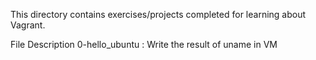 This directory contains exercises/projects completed for learning about Vagrant.

File Description 0-hello_ubuntu : Write the result of uname in VM
